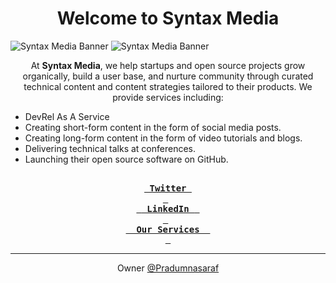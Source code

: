 <div align="center">
    <h1>Welcome to Syntax Media</h1>
</div>

<p align="center">

![Syntax Media Banner](https://github.com/user-attachments/assets/18deb1ff-9bdd-4ed2-ace5-dbae8c8a760c#gh-dark-mode-only)
![Syntax Media Banner](https://github.com/user-attachments/assets/3ff08f67-d083-41ff-87cb-3cca22860b16#gh-light-mode-only)

</p>

<p align="center"> At <b>Syntax Media</b>, we help startups and open source projects grow organically, build a user base, and nurture community through curated technical content and content strategies tailored to their products. We provide services including: </p>

- DevRel As A Service
- Creating short-form content in the form of social media posts.
- Creating long-form content in the form of video tutorials and blogs.
- Delivering technical talks at conferences.
- Launching their open source software on GitHub.

<div align="center">

[<kbd> <br> <b> Twitter </b> <br> </kbd>](https://x.com/syntaxmedia_) &nbsp; [<kbd> <br> <b> LinkedIn </b> <br> </kbd>](https://www.linkedin.com/company/syntaxmedia) &nbsp; [<kbd> <br> <b> Our Services </b> <br> </kbd>](https://services.pradumnasaraf.dev/)

</div>

---

<p align="center"> Owner <a href="https://github.com/Pradumnasaraf"> @Pradumnasaraf </a></p>
